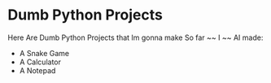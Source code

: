# Dumb Python Projects

Here Are Dumb Python Projects that Im gonna make
So far ~~ I ~~ AI made:

- A Snake Game
- A Calculator
- A Notepad
